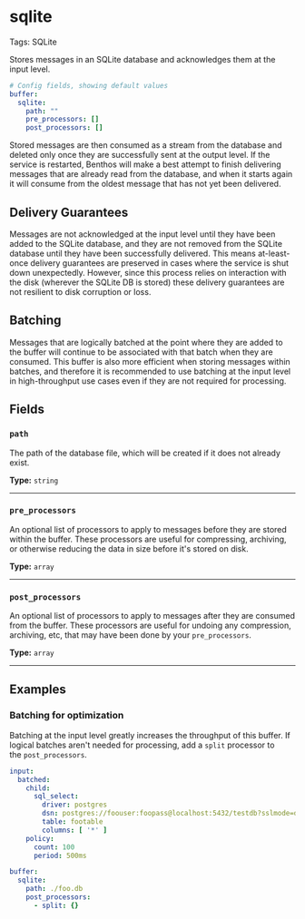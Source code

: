 # sqlite

Tags: SQLite

Stores messages in an SQLite database and acknowledges them at the input level.

```yaml
# Config fields, showing default values
buffer:
  sqlite:
    path: ""
    pre_processors: []
    post_processors: []
```

Stored messages are then consumed as a stream from the database and deleted only once they are successfully sent at the output level. If the service is restarted, Benthos will make a best attempt to finish delivering messages that are already read from the database, and when it starts again it will consume from the oldest message that has not yet been delivered.

## Delivery Guarantees[](https://www.benthos.dev/docs/components/buffers/sqlite#delivery-guarantees)

Messages are not acknowledged at the input level until they have been added to the SQLite database, and they are not removed from the SQLite database until they have been successfully delivered. This means at-least-once delivery guarantees are preserved in cases where the service is shut down unexpectedly. However, since this process relies on interaction with the disk (wherever the SQLite DB is stored) these delivery guarantees are not resilient to disk corruption or loss.

## Batching[](https://www.benthos.dev/docs/components/buffers/sqlite#batching)

Messages that are logically batched at the point where they are added to the buffer will continue to be associated with that batch when they are consumed. This buffer is also more efficient when storing messages within batches, and therefore it is recommended to use batching at the input level in high-throughput use cases even if they are not required for processing.

## Fields[](https://www.benthos.dev/docs/components/buffers/sqlite#fields)

### `path`[](https://www.benthos.dev/docs/components/buffers/sqlite#path)

The path of the database file, which will be created if it does not already exist.

**Type:** `string`

---

### `pre_processors`[](https://www.benthos.dev/docs/components/buffers/sqlite#pre_processors)

An optional list of processors to apply to messages before they are stored within the buffer. These processors are useful for compressing, archiving, or otherwise reducing the data in size before it's stored on disk.

**Type:** `array`

---

### `post_processors`[](https://www.benthos.dev/docs/components/buffers/sqlite#post_processors)

An optional list of processors to apply to messages after they are consumed from the buffer. These processors are useful for undoing any compression, archiving, etc, that may have been done by your `pre_processors`.

**Type:** `array`

---

## Examples[](https://www.benthos.dev/docs/components/buffers/sqlite#examples)

### Batching for optimization

Batching at the input level greatly increases the throughput of this buffer. If logical batches aren't needed for processing, add a `split` processor to the `post_processors`.

```yaml
input:
  batched:
    child:
      sql_select:
        driver: postgres
        dsn: postgres://foouser:foopass@localhost:5432/testdb?sslmode=disable
        table: footable
        columns: [ '*' ]
    policy:
      count: 100
      period: 500ms

buffer:
  sqlite:
    path: ./foo.db
    post_processors:
      - split: {}
```